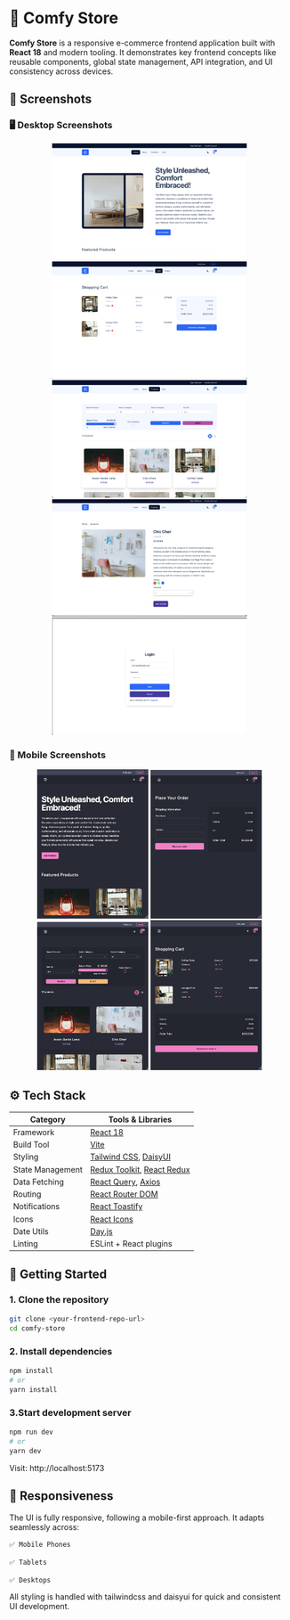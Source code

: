 # 🏬 Comfy Store

**Comfy Store** is a responsive e-commerce frontend application built with **React 18** and modern tooling. It demonstrates key frontend concepts like reusable components, global state management, API integration, and UI consistency across devices.

## 📸 Screenshots

### 🖥️ Desktop Screenshots

<p align="center">
  <img src="src/assets/ss1.png" alt="Desktop Screenshot 1" width="350"/>
  <img src="src/assets/ss2.png" alt="Desktop Screenshot 2" width="350"/>
  <img src="src/assets/ss3.png" alt="Desktop Screenshot 3" width="350"/>
  <img src="src/assets/ss4.png" alt="Desktop Screenshot 4" width="350"/>
  <img src="src/assets/ss5.png" alt="Desktop Screenshot 5" width="350"/>
</p>

### 📱 Mobile Screenshots

<p align="center">
  <img src="src/assets/ss6.png" alt="Mobile Screenshot 1" width="200"/>
  <img src="src/assets/ss7.png" alt="Mobile Screenshot 2" width="200"/>
  <img src="src/assets/ss8.png" alt="Mobile Screenshot 3" width="200"/>
  <img src="src/assets/ss9.png" alt="Mobile Screenshot 4" width="200"/>
</p>

## ⚙️ Tech Stack

| Category         | Tools & Libraries                                                                          |
| ---------------- | ------------------------------------------------------------------------------------------ |
| Framework        | [React 18](https://reactjs.org/)                                                           |
| Build Tool       | [Vite](https://vitejs.dev/)                                                                |
| Styling          | [Tailwind CSS](https://tailwindcss.com/), [DaisyUI](https://daisyui.com/)                  |
| State Management | [Redux Toolkit](https://redux-toolkit.js.org/), [React Redux](https://react-redux.js.org/) |
| Data Fetching    | [React Query](https://tanstack.com/query/latest), [Axios](https://axios-http.com/)         |
| Routing          | [React Router DOM](https://reactrouter.com/en/main)                                        |
| Notifications    | [React Toastify](https://fkhadra.github.io/react-toastify/)                                |
| Icons            | [React Icons](https://react-icons.github.io/react-icons/)                                  |
| Date Utils       | [Day.js](https://day.js.org/)                                                              |
| Linting          | ESLint + React plugins                                                                     |

## 🚀 Getting Started

### 1. Clone the repository

```bash
git clone <your-frontend-repo-url>
cd comfy-store
```

### 2. Install dependencies

```bash
npm install
# or
yarn install
```

### 3.Start development server

```bash
npm run dev
# or
yarn dev
```

Visit: http://localhost:5173

## 📱 Responsiveness

The UI is fully responsive, following a mobile-first approach. It adapts seamlessly across:

    ✅ Mobile Phones

    ✅ Tablets

    ✅ Desktops

All styling is handled with tailwindcss and daisyui for quick and consistent UI development.
